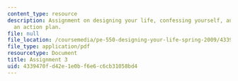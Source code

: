 ```yaml
---
content_type: resource
description: Assignment on designing your life, confessing yourself, and creating
  an action plan.
file: null
file_location: /coursemedia/pe-550-designing-your-life-spring-2009/4339470fd42e1e0bf6e6c6cb31058bd4_MITPE_550iap09_s09_assn03_iap07.pdf
file_type: application/pdf
resourcetype: Document
title: Assignment 3
uid: 4339470f-d42e-1e0b-f6e6-c6cb31058bd4
---
```

